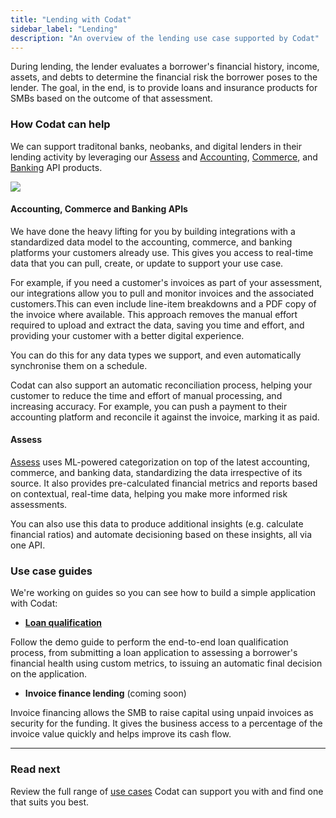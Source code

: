 ```yaml
---
title: "Lending with Codat"
sidebar_label: "Lending"
description: "An overview of the lending use case supported by Codat"
---
```


During lending, the lender evaluates a borrower's financial history, income, assets, and debts to determine the financial risk the borrower poses to the lender. The goal, in the end, is to provide loans and insurance products for SMBs based on the outcome of that assessment.

### How Codat can help

We can support traditonal banks, neobanks, and digital lenders in their lending activity by leveraging our [Assess](/assess/overview) and [Accounting](/accounting-api/overview), [Commerce](/commerce-api/overview), and [Banking](/banking-api/overview) API products. 

![](/img/use-cases/summary-pages/dbdaea6d-underwriting.png)

#### Accounting, Commerce and Banking APIs

We have done the heavy lifting for you by building integrations with a standardized data model to the accounting, commerce, and banking platforms your customers already use. This gives you access to real-time data that you can pull, create, or update to support your use case.

For example, if you need a customer's invoices as part of your assessment, our integrations allow you to pull and monitor invoices and the associated customers.This can even include line-item breakdowns and a PDF copy of the invoice where available. This approach removes the manual effort required to upload and extract the data, saving you time and effort, and providing your customer with a better digital experience. 

You can do this for any data types we support, and even automatically synchronise them on a schedule.

Codat can also support an automatic reconciliation process, helping your customer to reduce the time and effort of manual processing, and increasing accuracy. For example, you can push a payment to their accounting platform and reconcile it against the invoice, marking it as paid. 

#### Assess

[Assess](/assess/overview) uses ML-powered categorization on top of the latest accounting, commerce, and banking data, standardizing the data irrespective of its source. It also provides pre-calculated financial metrics and reports based on contextual, real-time data, helping you make more informed risk assessments.

You can also use this data to produce additional insights (e.g. calculate financial ratios) and automate decisioning based on these insights, all via one API.

### Use case guides

We're working on guides so you can see how to build a simple application with Codat:

- **[Loan qualification](/assess/guides/loan-qualification/introduction)**

Follow the demo guide to perform the end-to-end loan qualification process, from submitting a loan application to assessing a borrower's financial health using custom metrics, to issuing an automatic final decision on the application. 

- **Invoice finance lending** (coming soon)

Invoice financing allows the SMB to raise capital using unpaid invoices as security for the funding. It gives the business access to a percentage of the invoice value quickly and helps improve its cash flow. 

---

### Read next

Review the full range of [use cases](/usecases/overview) Codat can support you with and find one that suits you best.